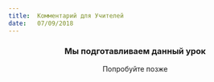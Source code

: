 ```yaml
---
title:  Комментарий для Учителей
date:   07/09/2018
---
```


### <center>Мы подготавливаем данный урок</center>
<center>Попробуйте позже</center>
